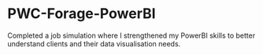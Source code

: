 # PWC-Forage-PowerBI
Completed a job simulation where I strengthened my PowerBI skills to better understand clients and their data visualisation needs.
